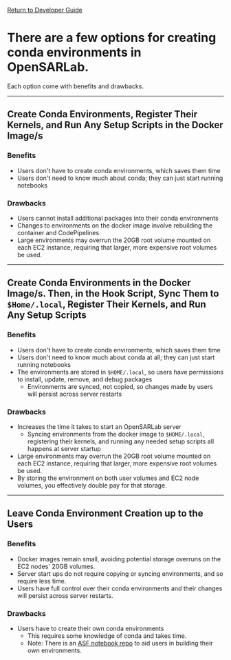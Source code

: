 [Return to Developer Guide](../dev.md)

# There are a few options for creating conda environments in OpenSARLab. 
Each option come with benefits and drawbacks.

---
## Create Conda Environments, Register Their Kernels, and Run Any Setup Scripts in the Docker Image/s

### Benefits 
- Users don't have to create conda environments, which saves them time
- Users don't need to know much about conda; they can just start running notebooks

### Drawbacks
- Users cannot install additional packages into their conda environments
- Changes to environments on the docker image involve rebuilding the container and CodePipelines
- Large environments may overrun the 20GB root volume mounted on each EC2 instance, requiring that larger, more expensive root volumes be used.

---
## Create Conda Environments in the Docker Image/s. Then, in the Hook Script, Sync Them to `$Home/.local`, Register Their Kernels, and Run Any Setup Scripts

### Benefits 
- Users don't have to create conda environments, which saves them time
- Users don't need to know much about conda at all; they can just start running notebooks
- The environments are stored in `$HOME/.local`, so users have permissions to install, update, remove, and debug packages
    - Environments are synced, not copied, so changes made by users will persist across server restarts

### Drawbacks
- Increases the time it takes to start an OpenSARLab server
    - Syncing environments from the docker image to `$HOME/.local`, registering their kernels, and running any needed setup scripts all happens at server startup
- Large environments may overrun the 20GB root volume mounted on each EC2 instance, requiring that larger, more expensive root volumes be used.
- By storing the environment on both user volumes and EC2 node volumes, you effectively double pay for that storage.

---
## Leave Conda Environment Creation up to the Users

### Benefits 
- Docker images remain small, avoiding potential storage overruns on the EC2 nodes' 20GB volumes.
- Server start ups do not require copying or syncing environments, and so require less time. 
- Users have full control over their conda environments and their changes will persist across server restarts.

### Drawbacks
- Users have to create their own conda environments
    - This requires some knowledge of conda and takes time.
    - Note: There is an [ASF notebook repo](https://github.com/ASFOpenSARlab/opensarlab-envs) to aid users in building their own environments.